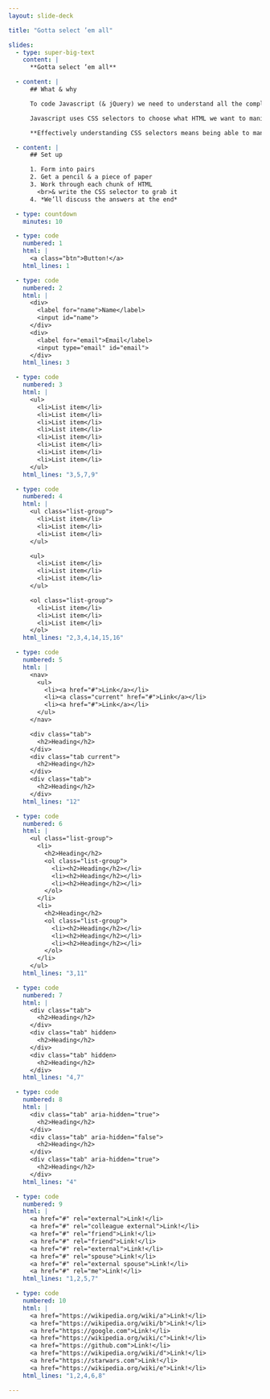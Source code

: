 ```yaml
---
layout: slide-deck

title: "Gotta select ’em all"

slides:
  - type: super-big-text
    content: |
      **Gotta select ’em all**

  - content: |
      ## What & why

      To code Javascript (& jQuery) we need to understand all the complex CSS selectors.

      Javascript uses CSS selectors to choose what HTML we want to manipulate.

      **Effectively understanding CSS selectors means being able to manipulate HTML.**

  - content: |
      ## Set up

      1. Form into pairs
      2. Get a pencil & a piece of paper
      3. Work through each chunk of HTML
        <br>& write the CSS selector to grab it
      4. *We’ll discuss the answers at the end*

  - type: countdown
    minutes: 10

  - type: code
    numbered: 1
    html: |
      <a class="btn">Button!</a>
    html_lines: 1

  - type: code
    numbered: 2
    html: |
      <div>
        <label for="name">Name</label>
        <input id="name">
      </div>
      <div>
        <label for="email">Email</label>
        <input type="email" id="email">
      </div>
    html_lines: 3

  - type: code
    numbered: 3
    html: |
      <ul>
        <li>List item</li>
        <li>List item</li>
        <li>List item</li>
        <li>List item</li>
        <li>List item</li>
        <li>List item</li>
        <li>List item</li>
        <li>List item</li>
      </ul>
    html_lines: "3,5,7,9"

  - type: code
    numbered: 4
    html: |
      <ul class="list-group">
        <li>List item</li>
        <li>List item</li>
        <li>List item</li>
      </ul>

      <ul>
        <li>List item</li>
        <li>List item</li>
        <li>List item</li>
      </ul>

      <ol class="list-group">
        <li>List item</li>
        <li>List item</li>
        <li>List item</li>
      </ol>
    html_lines: "2,3,4,14,15,16"

  - type: code
    numbered: 5
    html: |
      <nav>
        <ul>
          <li><a href="#">Link</a></li>
          <li><a class="current" href="#">Link</a></li>
          <li><a href="#">Link</a></li>
        </ul>
      </nav>

      <div class="tab">
        <h2>Heading</h2>
      </div>
      <div class="tab current">
        <h2>Heading</h2>
      </div>
      <div class="tab">
        <h2>Heading</h2>
      </div>
    html_lines: "12"

  - type: code
    numbered: 6
    html: |
      <ul class="list-group">
        <li>
          <h2>Heading</h2>
          <ol class="list-group">
            <li><h2>Heading</h2></li>
            <li><h2>Heading</h2></li>
            <li><h2>Heading</h2></li>
          </ol>
        </li>
        <li>
          <h2>Heading</h2>
          <ol class="list-group">
            <li><h2>Heading</h2></li>
            <li><h2>Heading</h2></li>
            <li><h2>Heading</h2></li>
          </ol>
        </li>
      </ul>
    html_lines: "3,11"

  - type: code
    numbered: 7
    html: |
      <div class="tab">
        <h2>Heading</h2>
      </div>
      <div class="tab" hidden>
        <h2>Heading</h2>
      </div>
      <div class="tab" hidden>
        <h2>Heading</h2>
      </div>
    html_lines: "4,7"

  - type: code
    numbered: 8
    html: |
      <div class="tab" aria-hidden="true">
        <h2>Heading</h2>
      </div>
      <div class="tab" aria-hidden="false">
        <h2>Heading</h2>
      </div>
      <div class="tab" aria-hidden="true">
        <h2>Heading</h2>
      </div>
    html_lines: "4"

  - type: code
    numbered: 9
    html: |
      <a href="#" rel="external">Link!</li>
      <a href="#" rel="colleague external">Link!</li>
      <a href="#" rel="friend">Link!</li>
      <a href="#" rel="friend">Link!</li>
      <a href="#" rel="external">Link!</li>
      <a href="#" rel="spouse">Link!</li>
      <a href="#" rel="external spouse">Link!</li>
      <a href="#" rel="me">Link!</li>
    html_lines: "1,2,5,7"

  - type: code
    numbered: 10
    html: |
      <a href="https://wikipedia.org/wiki/a">Link!</li>
      <a href="https://wikipedia.org/wiki/b">Link!</li>
      <a href="https://google.com">Link!</li>
      <a href="https://wikipedia.org/wiki/c">Link!</li>
      <a href="https://github.com">Link!</li>
      <a href="https://wikipedia.org/wiki/d">Link!</li>
      <a href="https://starwars.com">Link!</li>
      <a href="https://wikipedia.org/wiki/e">Link!</li>
    html_lines: "1,2,4,6,8"

---
```

